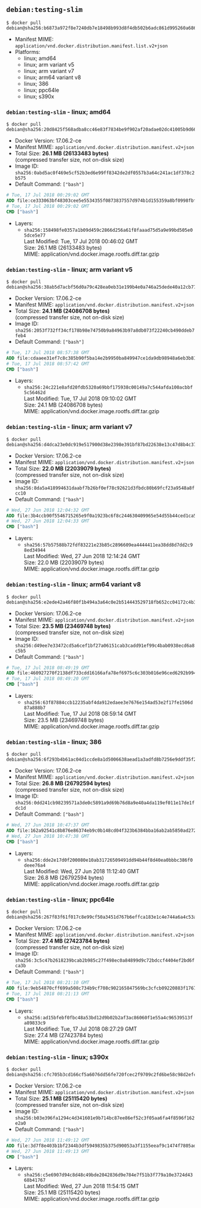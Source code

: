 ## `debian:testing-slim`

```console
$ docker pull debian@sha256:b6873a972f8e7240db7e18498b993d8f4db502b6adc861d995260a686dc36fd7
```

-	Manifest MIME: `application/vnd.docker.distribution.manifest.list.v2+json`
-	Platforms:
	-	linux; amd64
	-	linux; arm variant v5
	-	linux; arm variant v7
	-	linux; arm64 variant v8
	-	linux; 386
	-	linux; ppc64le
	-	linux; s390x

### `debian:testing-slim` - linux; amd64

```console
$ docker pull debian@sha256:20d8425f568adba8cc46e83f7834be9f902af20adae02dc41005b9d66e4870ec
```

-	Docker Version: 17.06.2-ce
-	Manifest MIME: `application/vnd.docker.distribution.manifest.v2+json`
-	Total Size: **26.1 MB (26133483 bytes)**  
	(compressed transfer size, not on-disk size)
-	Image ID: `sha256:0abd5ac0f469e5cf52b3ed6e99ff8342de2df0557b3a64c241ac1df378c2b575`
-	Default Command: `["bash"]`

```dockerfile
# Tue, 17 Jul 2018 00:29:02 GMT
ADD file:ce333063bf48303cee5e5534355f0873837557d974b1d155359a8bf0998fbfbc in / 
# Tue, 17 Jul 2018 00:29:02 GMT
CMD ["bash"]
```

-	Layers:
	-	`sha256:158498fe0357a1b09d459c2866d256a61f8faaad75d5a9e99bd505e05dce5e77`  
		Last Modified: Tue, 17 Jul 2018 00:46:02 GMT  
		Size: 26.1 MB (26133483 bytes)  
		MIME: application/vnd.docker.image.rootfs.diff.tar.gzip

### `debian:testing-slim` - linux; arm variant v5

```console
$ docker pull debian@sha256:38ab5d7acbf56d0a79c428ea0eb31e199b4e0a746a25dede40a12cb772a52b69
```

-	Docker Version: 17.06.2-ce
-	Manifest MIME: `application/vnd.docker.distribution.manifest.v2+json`
-	Total Size: **24.1 MB (24086708 bytes)**  
	(compressed transfer size, not on-disk size)
-	Image ID: `sha256:2053f732ff34cf178b98e74750b9a84963b97a8db073f22240cb490ddeb7feb4`
-	Default Command: `["bash"]`

```dockerfile
# Tue, 17 Jul 2018 08:57:38 GMT
ADD file:cdaaee31ef7c8c385b90f5ba14e2b9950ba849947ce1da9db98948a6eb3b8138 in / 
# Tue, 17 Jul 2018 08:57:42 GMT
CMD ["bash"]
```

-	Layers:
	-	`sha256:24c221e8afd20fdb5320a69bbf175938c00149a7c544afda100acbbf5c56462d`  
		Last Modified: Tue, 17 Jul 2018 09:10:02 GMT  
		Size: 24.1 MB (24086708 bytes)  
		MIME: application/vnd.docker.image.rootfs.diff.tar.gzip

### `debian:testing-slim` - linux; arm variant v7

```console
$ docker pull debian@sha256:d4dca23e0dc919e517900d38e2398e391bf87bd22638e13c47d8b4c37f8474c0
```

-	Docker Version: 17.06.2-ce
-	Manifest MIME: `application/vnd.docker.distribution.manifest.v2+json`
-	Total Size: **22.0 MB (22039079 bytes)**  
	(compressed transfer size, not on-disk size)
-	Image ID: `sha256:8da5a418994631daabf7b26bf0ef78c92621d3fbdc80b69fcf23a9548a8fcc10`
-	Default Command: `["bash"]`

```dockerfile
# Wed, 27 Jun 2018 12:04:32 GMT
ADD file:3b4ccb90f5546715265e9f0a1923bc6f8c244630409965e54d55b44ced1ca569 in / 
# Wed, 27 Jun 2018 12:04:33 GMT
CMD ["bash"]
```

-	Layers:
	-	`sha256:57b57588b72fdf83221e23b85c2896609ea4444411ea38dd8d7dd2c98ed34944`  
		Last Modified: Wed, 27 Jun 2018 12:14:24 GMT  
		Size: 22.0 MB (22039079 bytes)  
		MIME: application/vnd.docker.image.rootfs.diff.tar.gzip

### `debian:testing-slim` - linux; arm64 variant v8

```console
$ docker pull debian@sha256:e2ede42a46f80f1b494a3a64c0e2b514443529718fb652cc04172c4b36307d08
```

-	Docker Version: 17.06.2-ce
-	Manifest MIME: `application/vnd.docker.distribution.manifest.v2+json`
-	Total Size: **23.5 MB (23469748 bytes)**  
	(compressed transfer size, not on-disk size)
-	Image ID: `sha256:d49ee7e33472cd5a6cef1bf27a06151cab3cadd91ef99c4bab0938ecd6a8c5b5`
-	Default Command: `["bash"]`

```dockerfile
# Tue, 17 Jul 2018 08:49:19 GMT
ADD file:460927270f2138df733cdd16166afa78ef6975c6c303b016e96ced6292b9941f in / 
# Tue, 17 Jul 2018 08:49:20 GMT
CMD ["bash"]
```

-	Layers:
	-	`sha256:63f87884ccb12235abf4da912edaee3e7676e154ad53e2f17fe1506d87a888b7`  
		Last Modified: Tue, 17 Jul 2018 08:59:14 GMT  
		Size: 23.5 MB (23469748 bytes)  
		MIME: application/vnd.docker.image.rootfs.diff.tar.gzip

### `debian:testing-slim` - linux; 386

```console
$ docker pull debian@sha256:6f293b4b61ac04d1ccde8a1d5006638aead1a3adfd8b7256e9ddf35f26b7b1d5
```

-	Docker Version: 17.06.2-ce
-	Manifest MIME: `application/vnd.docker.distribution.manifest.v2+json`
-	Total Size: **26.8 MB (26792594 bytes)**  
	(compressed transfer size, not on-disk size)
-	Image ID: `sha256:0dd241cb98239571a3de0c5891a9d69b76d8a9e40a4da119ef011e17de1fdc1d`
-	Default Command: `["bash"]`

```dockerfile
# Wed, 27 Jun 2018 10:47:37 GMT
ADD file:162a92541c8b876e86374eb9c0b148cd04f323b6384bba16ab2ab5850ad272c8 in / 
# Wed, 27 Jun 2018 10:47:38 GMT
CMD ["bash"]
```

-	Layers:
	-	`sha256:dde2e17d0f200080e10ab31726509491dd94b44f8d40ea0bbbc386f0deee76a4`  
		Last Modified: Wed, 27 Jun 2018 11:12:40 GMT  
		Size: 26.8 MB (26792594 bytes)  
		MIME: application/vnd.docker.image.rootfs.diff.tar.gzip

### `debian:testing-slim` - linux; ppc64le

```console
$ docker pull debian@sha256:267f83f61f017c8e99cf50a3451d767b6effca183e1c4e744a6a4c53aa4f4f7a
```

-	Docker Version: 17.06.2-ce
-	Manifest MIME: `application/vnd.docker.distribution.manifest.v2+json`
-	Total Size: **27.4 MB (27423784 bytes)**  
	(compressed transfer size, not on-disk size)
-	Image ID: `sha256:3c5c47b2618239bcab2b985c27f498ec0a84899d9c72bdccf4404ef2bd6fca3b`
-	Default Command: `["bash"]`

```dockerfile
# Tue, 17 Jul 2018 08:21:10 GMT
ADD file:9eb54870cff699a508c734b9cf708c902165847569bc3cfcb09220883f1767d2 in / 
# Tue, 17 Jul 2018 08:21:13 GMT
CMD ["bash"]
```

-	Layers:
	-	`sha256:ad15bfebf0fbc48a53bd12d9b02b2af3ac86060f1e55a4c96539513fa89833c9`  
		Last Modified: Tue, 17 Jul 2018 08:27:29 GMT  
		Size: 27.4 MB (27423784 bytes)  
		MIME: application/vnd.docker.image.rootfs.diff.tar.gzip

### `debian:testing-slim` - linux; s390x

```console
$ docker pull debian@sha256:cfc705b3cd166cf5a6076dd56fe720fcec2f9709c2fd6be58c98d2efc834f15a
```

-	Docker Version: 17.06.2-ce
-	Manifest MIME: `application/vnd.docker.distribution.manifest.v2+json`
-	Total Size: **25.1 MB (25115420 bytes)**  
	(compressed transfer size, not on-disk size)
-	Image ID: `sha256:b03e396fa1294c4d341601e9b714bc87ee86ef52c3f05aa6fa4f8596f162e2a0`
-	Default Command: `["bash"]`

```dockerfile
# Wed, 27 Jun 2018 11:49:12 GMT
ADD file:3d7f8e403b1bf2344b3df5949835b375d90053a3f1155eeaf9c1474f7805adb2 in / 
# Wed, 27 Jun 2018 11:49:13 GMT
CMD ["bash"]
```

-	Layers:
	-	`sha256:c5e6907d94c8d48c49bde2042836d9e784e7f51b3f779a10e3724d4368b41767`  
		Last Modified: Wed, 27 Jun 2018 11:54:15 GMT  
		Size: 25.1 MB (25115420 bytes)  
		MIME: application/vnd.docker.image.rootfs.diff.tar.gzip
